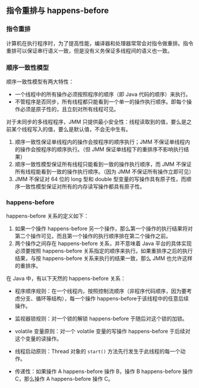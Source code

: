 ## 指令重排与 happens-before

### 指令重排

计算机在执行程序时，为了提高性能，编译器和处理器常常会对指令做重排。指令重排可以保证串行语义⼀致，但是没有义务保证多线程间的语义也⼀致。



### 顺序一致性模型

顺序⼀致性模型有两大特性：

- ⼀个线程中的所有操作必须按照程序的顺序（即 Java 代码的顺序）来执行。
- 不管程序是否同步，所有线程都只能看到⼀个单⼀的操作执行顺序。即每个操作必须是原子性的，且立刻对所有线程可见。

对于未同步的多线程程序，JMM 只提供最小安全性：线程读取到的值，要么是之前某个线程写入的值，要么是默认值，不会无中生有。

1. 顺序⼀致性保证单线程内的操作会按程序的顺序执行；JMM 不保证单线程内的操作会按程序的顺序执行。（但 JMM 保证单线程下的重排序不影响执行结果）
2. 顺序⼀致性模型保证所有线程只能看到⼀致的操作执⾏顺序，而 JMM 不保证所有线程能看到⼀致的操作执行顺序。（因为 JMM 不保证所有操作立即可见）
3. JMM 不保证对 64 位的 long 型和 double 型变量的写操作具有原子性，而顺序⼀致性模型保证对所有的内存读写操作都具有原子性。



### happens-before

happens-before 关系的定义如下：

1. 如果⼀个操作 happens-before 另⼀个操作，那么第⼀个操作的执行结果将对第⼆个操作可见，而且第⼀个操作的执行顺序排在第⼆个操作之前。
1. 两个操作之间存在 happens-before 关系，并不意味着 Java 平台的具体实现必须要按照 happens-before 关系指定的顺序来执行。如果重排序之后的执行结果，与按 happens-before 关系来执行的结果⼀致，那么 JMM 也允许这样的重排序。

在 Java 中，有以下天然的 happens-before 关系：

- 程序顺序规则：在一个线程内，按照控制流顺序（非程序代码顺序，因为要考虑分支、循环等结构），每⼀个操作 happens-before于该线程中的任意后续操作。

- 监视器锁规则：对⼀个锁的解锁 happens-before 于随后对这个锁的加锁。

- volatile 变量原则：对一个 volatile 变量的写操作 happens-before 于后续对这个变量的读操作。

- 线程启动原则：Thread 对象的 `start()` 方法先行发生于此线程的每一个动作。

- 传递性：如果操作 A happens-before 操作 B，操作 B happens-before 操作 C，那么操作 A happens-before 操作 C。
